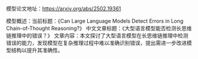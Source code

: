 模型论文地址：https://arxiv.org/abs/2502.19361

模型概述：当前标题：《Can Large Language Models Detect Errors in Long Chain-of-Thought Reasoning?》
中文文章标题：《大型语言模型能否检测长思维链推理中的错误？》
文章内容：本文探讨了大型语言模型在长思维链推理中检测错误的能力，发现模型在复杂推理过程中难以准确识别错误，提出需进一步改进模型结构以提升其准确性。
